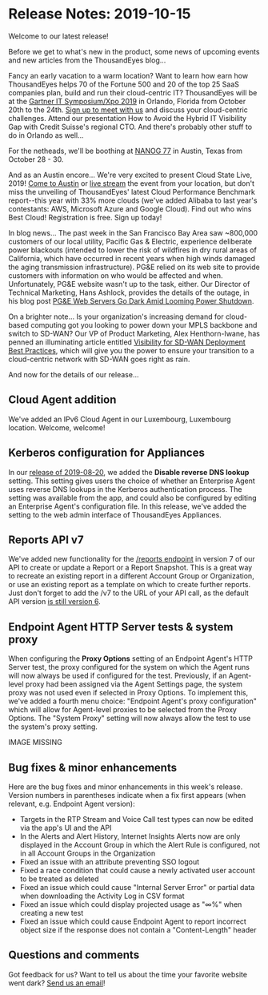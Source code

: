 # Release Notes: 2019-10-15

Welcome to our latest release!

Before we get to what's new in the product, some news of upcoming events and new articles from the ThousandEyes blog...

Fancy an early vacation to a warm location? Want to learn how earn how ThousandEyes helps 70 of the Fortune 500 and 20 of the top 25 SaaS companies plan, build and run their cloud-centric IT? ThousandEyes will be at the [Gartner IT Symposium/Xpo 2019](https://www.gartner.com/en/conferences/na/symposium-us) in Orlando, Florida from October 20th to the 24th. [Sign up to meet with us](https://www.thousandeyes.com/gartner-symposium-orlando-2019) and discuss your cloud-centric challenges. Attend our presentation How to Avoid the Hybrid IT Visibility Gap with Credit Suisse's regional CTO. And there's probably other stuff to do in Orlando as well...

For the netheads, we'll be boothing at [NANOG 77](https://www.nanog.org/meetings/nanog-77/) in Austin, Texas from October 28 - 30.

And as an Austin encore... We're very excited to present Cloud State Live, 2019! [Come to Austin](http://www.thousandeyes.com/cloud-state-live/attend) or [live stream](http://www.thousandeyes.com/cloud-state-live) the event from your location, but don't miss the unveiling of ThousandEyes' latest Cloud Performance Benchmark report--this year with 33% more clouds \(we've added Alibaba to last year's contestants: AWS, Microsoft Azure and Google Cloud\). Find out who wins Best Cloud!  Registration is free. Sign up today!

In blog news... The past week in the San Francisco Bay Area saw ~800,000 customers of our local utility, Pacific Gas & Electric, experience deliberate power blackouts \(intended to lower the risk of wildfires in dry rural areas of California, which have occurred in recent years when high winds damaged the aging transmission infrastructure\). PG&E relied on its web site to provide customers with information on who would be affected and when. Unfortunately, PG&E website wasn't up to the task, either. Our Director of Technical Marketing, Hans Ashlock, provides the details of the outage, in his blog post [PG&E Web Servers Go Dark Amid Looming Power Shutdown](https://blog.thousandeyes.com/pge-web-servers-go-dark-amid-looming-power-shutdown/).

On a brighter note... Is your organization's increasing demand for cloud-based computing got you looking to power down your MPLS backbone and switch to SD-WAN? Our VP of Product Marketing, Alex Henthorn-Iwane, has penned an illuminating article entitled [Visibility for SD-WAN Deployment Best Practices](https://blog.thousandeyes.com/visibility-drives-sd-wan-deployment-best-practices/), which will give you the power to ensure your transition to a cloud-centric network with SD-WAN goes right as rain.

And now for the details of our release...

## Cloud Agent addition

We've added an IPv6 Cloud Agent in our Luxembourg, Luxembourg location. Welcome, welcome!

## Kerberos configuration for Appliances

In our [release of 2019-08-20](https://success.thousandeyes.com/PublicArticlePage?articleIdParam=kA02R000000UH1vSAG_Release-Update-2019-08-20), we added the **Disable reverse DNS lookup** setting. This setting gives users the choice of whether an Enterprise Agent uses reverse DNS lookups in the Kerberos authentication process. The setting was available from the app, and could also be configured by editing an Enterprise Agent's configuration file. In this release, we've added the setting to the web admin interface of ThousandEyes Appliances.

## Reports API v7

We've added new functionality for the [/reports endpoint](https://developer.thousandeyes.com/v7/reports/) in version 7 of our API to create or update a Report or a Report Snapshot. This is a great way to recreate an existing report in a different Account Group or Organization, or use an existing report as a template on which to create further reports. Just don't forget to add the /v7 to the URL of your API call, as the default API version [is still version 6](https://developer.thousandeyes.com/v7/#/versioning).

## Endpoint Agent HTTP Server tests & system proxy

When configuring the **Proxy Options** setting of an Endpoint Agent's HTTP Server test, the proxy configured for the system on which the Agent runs will now always be used if configured for the test. Previously, if an Agent-level proxy had been assigned via the Agent Settings page, the system proxy was not used even if selected in Proxy Options. To implement this, we've added a fourth menu choice: "Endpoint Agent's proxy configuration" which will allow for Agent-level proxies to be selected from the Proxy Options. The "System Proxy" setting will now always allow the test to use the system's proxy setting.

IMAGE MISSING

## Bug fixes & minor enhancements

Here are the bug fixes and minor enhancements in this week's release. Version numbers in parentheses indicate when a fix first appears \(when relevant, e.g. Endpoint Agent version\):

* Targets in the RTP Stream and Voice Call test types can now be edited via the app's UI and the API
* In the Alerts and Alert History, Internet Insights Alerts now are only displayed in the Account Group in which the Alert Rule is configured, not in all Account Groups in the Organization
* Fixed an issue with an attribute preventing SSO logout
* Fixed a race condition that could cause a newly activated user account to be treated as deleted
* Fixed an issue which could cause "Internal Server Error" or partial data when downloading the Activity Log in CSV format
* Fixed an issue which could display projected usage as "∞%" when creating a new test
* Fixed an issue which could cause Endpoint Agent to report incorrect object size if the response does not contain a "Content-Length" header

## Questions and comments

Got feedback for us? Want to tell us about the time your favorite website went dark? [Send us an email](mailto:support@thousandeyes.com?subject=2019-10-15+Release+Update)!

